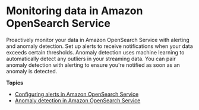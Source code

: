# Monitoring data in Amazon OpenSearch Service<a name="monitoring-data"></a>

Proactively monitor your data in Amazon OpenSearch Service with alerting and anomaly detection\. Set up alerts to receive notifications when your data exceeds certain thresholds\. Anomaly detection uses machine learning to automatically detect any outliers in your streaming data\. You can pair anomaly detection with alerting to ensure you're notified as soon as an anomaly is detected\. 

**Topics**
+ [Configuring alerts in Amazon OpenSearch Service](alerting.md)
+ [Anomaly detection in Amazon OpenSearch Service](ad.md)